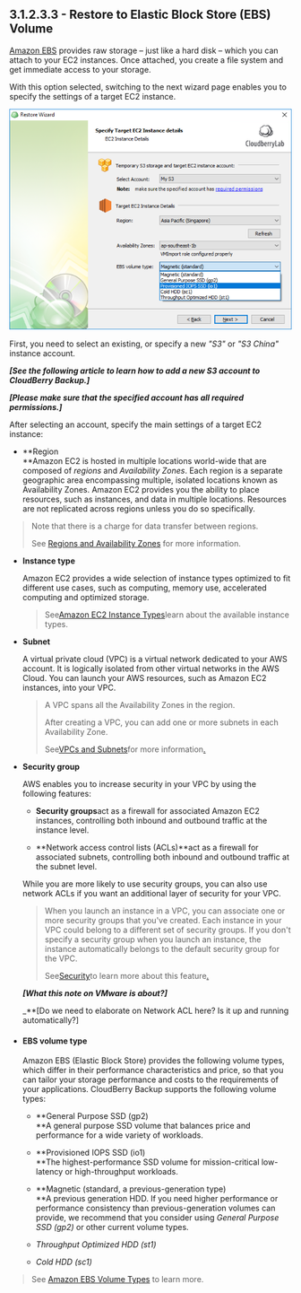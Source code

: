 ## 3.1.2.3.3 - Restore to Elastic Block Store \(EBS\) Volume

[Amazon EBS](https://aws.amazon.com/ebs/) provides raw storage – just like a hard disk – which you can attach to your EC2 instances. Once attached, you create a file system and get immediate access to your storage.

With this option selected, switching to the next wizard page enables you to specify the settings of a target EC2 instance.

![](/assets/ebs-instance-details.png)

First, you need to select an existing, or specify a new _"S3"_ or _"S3 China"_ instance account.

_**\[See the following article to learn how to add a new S3 account to CloudBerry Backup.\]**_

_**\[Please make sure that the specified account has all required permissions.\]**_



After selecting an account, specify the main settings of a target EC2 instance:

* **Region  
  **Amazon EC2 is hosted in multiple locations world-wide that are composed of _regions_ and _Availability Zones_. Each region is a separate geographic area encompassing multiple, isolated locations known as Availability Zones. Amazon EC2 provides you the ability to place resources, such as instances, and data in multiple locations. Resources are not replicated across regions unless you do so specifically.

> Note that there is a charge for data transfer between regions.
>
> See [Regions and Availability Zones](https://docs.aws.amazon.com/AWSEC2/latest/UserGuide/using-regions-availability-zones.html) for more information.

* **Instance type**

  Amazon EC2 provides a wide selection of instance types optimized to fit different use cases, such as computing, memory use, accelerated computing and optimized storage.

  > See[Amazon EC2 Instance Types](https://www.gitbook.com/book/yuriyshutov/restore-wizard-draft/edit#)learn about the available instance types.

* **Subnet**

  A virtual private cloud \(VPC\) is a virtual network dedicated to your AWS account. It is logically isolated from other virtual networks in the AWS Cloud. You can launch your AWS resources, such as Amazon EC2 instances, into your VPC.

  > A VPC spans all the Availability Zones in the region.
  >
  > After creating a VPC, you can add one or more subnets in each Availability Zone.
  >
  > See[VPCs and Subnets](https://www.gitbook.com/book/yuriyshutov/restore-wizard-draft/edit#)for more information[.](https://www.gitbook.com/book/yuriyshutov/restore-wizard-draft/edit#)

* **Security group**

  AWS enables you to increase security in your VPC by using the following features:

  * **Security groups**act as a firewall for associated Amazon EC2 instances, controlling both inbound and outbound traffic at the instance level.

  * **Network access control lists \(ACLs\)**act as a firewall for associated subnets, controlling both inbound and outbound traffic at the subnet level.

  While you are more likely to use security groups, you can also use network ACLs if you want an additional layer of security for your VPC.

  > When you launch an instance in a VPC, you can associate one or more security groups that you've created. Each instance in your VPC could belong to a different set of security groups. If you don't specify a security group when you launch an instance, the instance automatically belongs to the default security group for the VPC.
  >
  > See[Security](https://www.gitbook.com/book/yuriyshutov/restore-wizard-draft/edit#)to learn more about this feature[.](https://www.gitbook.com/book/yuriyshutov/restore-wizard-draft/edit#)

  _**\[What this note on VMware is about?\]**_

  \_\*\*\[Do we need to elaborate on Network ACL here? Is it up and running automatically?\]

* #### **EBS volume type**

  Amazon EBS \(Elastic Block Store\) provides the following volume types, which differ in their performance characteristics and price, so that you can tailor your storage performance and costs to the requirements of your applications. CloudBerry Backup supports the following volume types:

  * **General Purpose SSD \(gp2\)                                                  
    **A general purpose SSD volume that balances price and performance for a wide variety of workloads.

  * **Provisioned IOPS SSD \(io1\)                                                  
    **The highest-performance SSD volume for mission-critical low-latency or high-throughput workloads.

  * **Magnetic \(standard, a previous-generation type\)                                                  
    **A previous generation HDD. If you need higher performance or performance consistency than previous-generation volumes can provide, we recommend that you consider using _General Purpose SSD \(gp2\)_ or other current volume types.

  * _Throughput Optimized HDD \(st1\)_

  * _Cold HDD \(sc1\)_

> See [Amazon EBS Volume Types](https://docs.aws.amazon.com/AWSEC2/latest/UserGuide/EBSVolumeTypes.html) to learn more.



